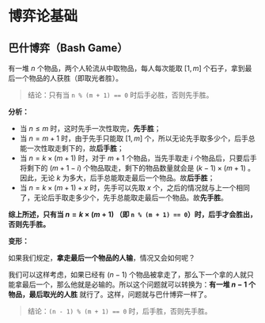 # 博弈论基础

## 巴什博弈（Bash Game）

有一堆 $n$ 个物品，两个人轮流从中取物品，每人每次能取 $[1, m]$ 个石子，拿到最后一个物品的人获胜（即取光者胜）。

> 结论：只有当 `n % (m + 1) == 0` 时后手必胜，否则先手胜。

**分析：**

- 当 $n \le m$ 时，这时先手一次性取完，**先手胜**；
- 当 $n = m + 1$ 时，由于先手只能取 $[1,m]$ 个，所以无论先手取多少个，后手总能一次性取走剩下的，故**后手胜**；
- 当 $n = k \times (m + 1)$ 时，对于 $m + 1$ 个物品，当先手取走 $i$ 个物品后，只要后手将剩下的 $(m + 1 - i)$ 个物品取走，剩下的物品数量就会是 $(k - 1) \times (m + 1)$ 。因此，无论 $k$ 为多大，后手总能取走最后一个物品。故**后手胜**；
- 当 $n = k \times (m + 1) + x$ 时，先手可以先取 $x$ 个，之后的情况就与上一个相同了，无论后手取走多少个，先手总能取走最后一个物品。故**先手胜**。

**综上所述，只有当 $n = k \times (m + 1)$ （即 `n % (m + 1) == 0`）时，后手才会胜出，否则先手胜。**

<!------------------------------补充例题--------------------------->
<!--http://acm.hdu.edu.cn/showproblem.php?pid=1846-->

**变形：**

如果我们规定，**拿走最后一个物品的人输**，情况又会如何呢？

我们可以这样考虑，如果已经有 $(n - 1)$ 个物品被拿走了，那么下一个拿的人就只能拿最后一个，那么他就是必输的。所以这个问题就可以转换为：**有一堆 $n - 1$ 个物品，最后取光的人胜** 就行了。这样，问题就与巴什博弈一样了。

> 结论：`(n - 1) % (m + 1) == 0` 时，后手胜，否则先手胜。


<!------------------------------补充例题--------------------------->
<!--http://acm.hdu.edu.cn/showproblem.php?pid=4764-->
